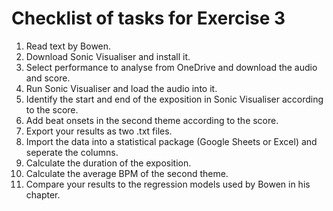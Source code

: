 # Checklist of tasks for Exercise 3

1. Read text by Bowen.
2. Download Sonic Visualiser and install it.
3. Select performance to analyse from OneDrive and download the audio and score.
4. Run Sonic Visualiser and load the audio into it.
5. Identify the start and end of the exposition in Sonic Visualiser according to the score.
6. Add beat onsets in the second theme according to the score.
7. Export your results as two .txt files.
8. Import the data into a statistical package (Google Sheets or Excel) and seperate the columns.
9. Calculate the duration of the exposition.
10. Calculate the average BPM of the second theme.
11. Compare your results to the regression models used by Bowen in his chapter.

